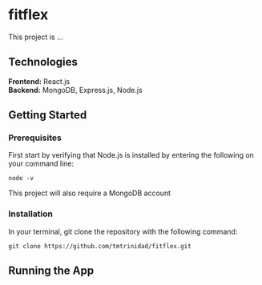 # fitflex
This project is ... 

## Technologies 
**Frontend:** React.js <br>
**Backend:** MongoDB, Express.js, Node.js

## Getting Started

### Prerequisites 
First start by verifying that Node.js is installed by entering the following on your command line: 
```
node -v
```

This project will also require a MongoDB account

### Installation 
In your terminal, git clone the repository with the following command:
```
git clone https://github.com/tmtrinidad/fitflex.git
```

## Running the App 
